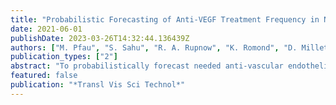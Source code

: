 ```yaml
---
title: "Probabilistic Forecasting of Anti-VEGF Treatment Frequency in Neovascular Age-Related Macular Degeneration"
date: 2021-06-01
publishDate: 2023-03-26T14:32:44.136439Z
authors: ["M. Pfau", "S. Sahu", "R. A. Rupnow", "K. Romond", "D. Millet", "F. G. Holz", "S. Schmitz-Valckenberg", "M. Fleckenstein", "J. I. Lim", "L. de Sisternes", "T. Leng", "D. L. Rubin", "J. A. Hallak"]
publication_types: ["2"]
abstract: "To probabilistically forecast needed anti-vascular endothelial growth factor (anti-VEGF) treatment frequency using volumetric spectral domain-optical coherence tomography (SD-OCT) biomarkers in neovascular age-related macular degeneration from real-world settings. SD-OCT volume scans were segmented with a custom deep-learning-based analysis pipeline. Retinal thickness and reflectivity values were extracted for the central and the four inner Early Treatment Diabetic Retinopathy Study (ETDRS) subfields for six retinal layers (inner retina, outer nuclear layer, inner segments [IS], outer segments [OS], retinal pigment epithelium-drusen complex [RPEDC] and the choroid). Machine-learning models were probed to predict the anti-VEGF treatment frequency within the next 12 months. Probabilistic forecasting was performed using natural gradient boosting (NGBoost), which outputs a full probability distribution. The mean absolute error (MAE) between the predicted versus actual anti-VEGF treatment frequency was the primary outcome measure. In a total of 138 visits of 99 eyes with neovascular AMD (96 patients) from two clinical centers, the prediction of future anti-VEGF treatment frequency was observed with an accuracy (MAE [95% confidence interval]) of 2.60 injections/year [2.25-2.96] (R2 = 0.390) using random forest regression and 2.66 injections/year [2.31-3.01] (R2 = 0.094) using NGBoost, respectively. Prediction intervals were well calibrated and reflected the true uncertainty of NGBoost-based predictions. Standard deviation of RPEDC-thickness in the central ETDRS-subfield constituted an important predictor across models. The proposed, fully automated pipeline enables probabilistic forecasting of future anti-VEGF treatment frequency in real-world settings. Prediction of a probability distribution allows the physician to inspect the underlying uncertainty. Predictive uncertainty estimates are essential to highlight cases where human-inspection and/or reversion to a fallback alternative is warranted."
featured: false
publication: "*Transl Vis Sci Technol*"
---
```


